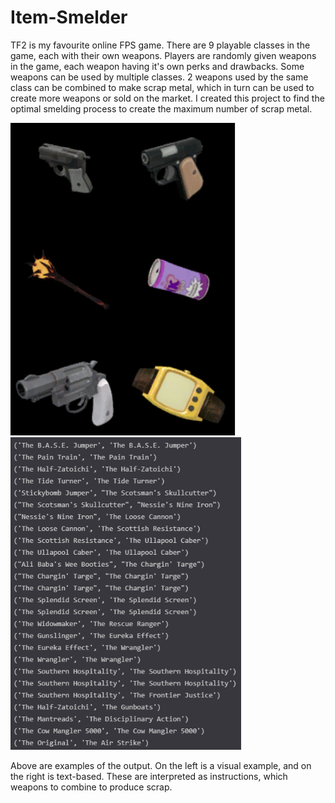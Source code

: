 # Item-Smelder
TF2 is my favourite online FPS game. There are 9 playable classes in the game, each with their own weapons. Players are randomly given weapons in the game, each weapon having it's own perks and drawbacks. Some weapons can be used by multiple classes. 2 weapons used by the same class can be combined to make scrap metal, which in turn can be used to create more weapons or sold on the market. I created this project to find the optimal smelding process to create the maximum number of scrap metal. 

<img src="/example.png" height=500> <img src="/example2.png" height=500>

Above are examples of the output. On the left is a visual example, and on the right is text-based. These are interpreted as instructions, which weapons to combine to produce scrap. 
